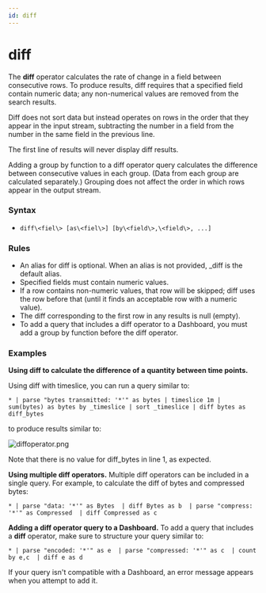 ```yaml
---
id: diff
---
```


# diff

The **diff** operator calculates the rate of change in a field between
consecutive rows. To produce results, diff requires that a specified
field contain numeric data; any non-numerical values are removed from
the search results.

Diff does not sort data but instead operates on rows in the order that
they appear in the input stream, subtracting the number in a field from
the number in the same field in the previous line.

The first line of results will never display diff results.

Adding a group by function to a diff operator query calculates the
difference between consecutive values in each group. (Data from each
group are calculated separately.) Grouping does not affect the order in
which rows appear in the output stream.

### Syntax

* `diff\<fiel\> [as\<fiel\>] [by\<field\>,\<field\>, ...]`

### Rules

* An alias for diff is optional. When an alias is not provided, \_diff
    is the default alias.
* Specified fields must contain numeric values.
* If a row contains non-numeric values, that row will be
    skipped; diff uses the row before that (until it finds an acceptable
    row with a numeric value).
* The diff corresponding to the first row in any results is null
    (empty).
* To add a query that includes a diff operator to a Dashboard, you
    must add a group by function before the diff operator.

### Examples

**Using diff to calculate the difference of a quantity between time
points.** 

Using diff with timeslice, you can run a query similar to:

`* | parse "bytes transmitted: '*'" as bytes | timeslice 1m | sum(bytes) as bytes by _timeslice | sort _timeslice | diff bytes as diff_bytes`

to produce results similar to:

![diffoperator.png](../../static/img/search-query-language/search-operators/diff/diffoperator.png)

Note that there is no value for diff_bytes in line 1, as expected.

**Using multiple diff operators.** Multiple diff operators can be
included in a single query. For example, to calculate the diff of bytes
and compressed bytes:

`* | parse "data: '*'" as Bytes  | diff Bytes as b  | parse "compress: '*'" as Compressed  | diff Compressed as c`

**Adding a diff operator query to a Dashboard.** To add a query that
includes a **diff** operator, make sure to structure your query similar
to:

`* | parse "encoded: '*'" as e  | parse "compressed: '*'" as c  | count by e,c  | diff e as d`

If your query isn't compatible with a Dashboard, an error message
appears when you attempt to add it.
